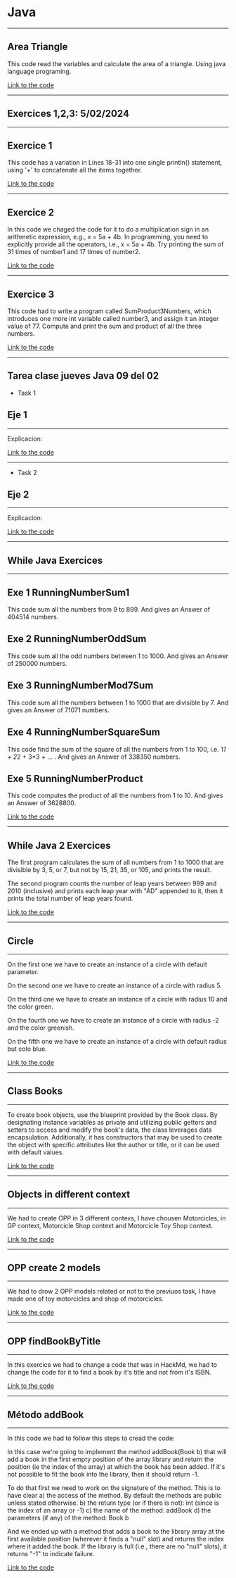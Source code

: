 # Java
---

## Area Triangle

This code read the variables and calculate the area of a triangle. Using java language programing.

[Link to the code](https://github.com/LizardMestre689/J25-Programming/tree/main/java/Triangle?classId=f76ec08a-f0fa-4d99-b5c0-0c3fb8f92d29&assignmentId=4b1f75a4-58b0-461f-aee5-2b2143d2ac10&submissionId=2c9e17d6-be05-8197-ce47-5fdef4c01a12)

---

## Exercices 1,2,3: 5/02/2024

---
Exercice 1
---

This code has a variation in Lines 18-31 into one single println() statement, using '+' to concatenate all the items together.

[Link to the code](https://github.com/LizardMestre689/J25-Programming/blob/main/java/Basic%20Arthmetic%20Problems/Exe%201.%20java)  

---
Exercice 2
---

In this code we chaged the code for it to do a multiplication sign in an arithmetic expression, e.g., x = 5a + 4b. In programming, you need to explicitly provide all the operators, i.e., x = 5a + 4b. Try printing the sum of 31 times of number1 and 17 times of number2.

[Link to the code](https://github.com/LizardMestre689/J25-Programming/blob/main/java/Basic%20Arthmetic%20Problems/Exe%202.java)

---
Exercice 3
---

This code had to write a program called SumProduct3Numbers, which introduces one more int variable called number3, and assign it an integer value of 77. Compute and print the sum and product of all the three numbers.

[Link to the code](https://github.com/LizardMestre689/J25-Programming/blob/main/java/Basic%20Arthmetic%20Problems/Exe%203.java)

---
## Tarea clase jueves Java 09 del 02

- Task 1

## Eje 1

---
Explicacion:

[Link to the code](https://github.com/LizardMestre689/J25-Programming/blob/main/java/Tarea%20clase%20jueves%20Java%2009%20del%2002/Eje%201/Ejercicio%201.java)

---

- Task 2

## Eje 2

---
Explicacion:

[Link to the code](https://github.com/LizardMestre689/J25-Programming/blob/main/java/Tarea%20clase%20jueves%20Java%2009%20del%2002/Eje%202/Ejercicio%202.java)

---

## While Java Exercices
---

Exe 1 RunningNumberSum1
---
This code sum all the numbers from 9 to 899. And gives an Answer of 404514 numbers.



Exe 2 RunningNumberOddSum
---
This code sum all the odd numbers between 1 to 1000. And gives an Answer of 250000 numbers.



Exe 3 RunningNumberMod7Sum
---
This code sum all the numbers between 1 to 1000 that are divisible by 7. And gives an Answer of 71071 numbers.



Exe 4 RunningNumberSquareSum
---
This code find the sum of the square of all the numbers from 1 to 100, i.e. 1*1 + 2*2 + 3*3 + ... . And gives an Answer of 338350 numbers.



Exe 5 RunningNumberProduct
---
This code computes the product of all the numbers from 1 to 10. And gives an Answer of 3628800.

[Link to the code](https://github.com/LizardMestre689/J25-Programming/tree/main/java/While%20java)

---

## While Java 2 Exercices

The first program calculates the sum of all numbers from 1 to 1000 that are divisible by 3, 5, or 7, but not by 15, 21, 35, or 105, and prints the result.

The second program counts the number of leap years between 999 and 2010 (inclusive) and prints each leap year with "AD" appended to it, then it prints the total number of leap years found.

[Link to the code](https://github.com/LizardMestre689/J25-Programming/blob/main/java/While%20Java%202/code)

--- 

## Circle
---
On the first one we have to create an instance of a circle with default parameter.

On the second one we have to create an instance of a circle with radius 5.

On the third one we have to create an instance of a circle with radius 10 and the color green.

On the fourth one we have to create an instance of a circle with radius -2 and the color greenish.

On the fifth one we have to create an instance of a circle with default radius but colo blue.

[Link to the code](https://github.com/LizardMestre689/J25-Programming/blob/main/java/Circles/Circles.java)

---

## Class Books

---

To create book objects, use the blueprint provided by the Book class. By designating instance variables as private and utilizing public getters and setters to access and modify the book's data, the class leverages data encapsulation. Additionally, it has constructors that may be used to create the object with specific attributes like the author or title, or it can be used with default values.

[Link to the code](https://github.com/LizardMestre689/J25-Programming/blob/main/java/Class%20Books/Exercice%20Books.java)

---

## Objects in different context
---
We had to create OPP in 3 different contexs, I have chousen Motorcicles, in GP context, Motorcicle Shop context and Motorcicle Toy Shop context.

[Link to the code](https://github.com/LizardMestre689/J25-Programming/blob/main/java/Objetos%20en%20diferentes%20contextos/Objetos_en_diferentes_contextos.java)

---

## OPP create 2 models
---

We had to drow 2 OPP models related or not to the previuos task, I have made one of toy motorcicles and shop of motorcicles.

[Link to the code](https://github.com/LizardMestre689/J25-Programming/blob/main/java/OOP%20crear%202%20modelos/OOP%20crear%202%20modelos.md)

---

## OPP findBookByTitle
---

In this exercice we had to change a code that was in HackMd, we had to change the code for it to find a book by it's title and not from it's ISBN.

[Link to the code](https://github.com/LizardMestre689/J25-Programming/blob/main/java/OPP%20findBookByTitle/findBookByTitle.java)

---

## Método addBook

---

In this code we had to follow this steps to cread the code:

In this case we're going to implement the method addBook(Book b) that will add a book in the first empty position of the array library and return the position (ie the index of the array) at which the book has been added. If it's not possible to fit the book into the library, then it should return -1.

To do that first we need to work on the signature of the method. This is to have clear
a) the access of the method. By default the methods are public unless stated otherwise.
b) the return type (or if there is not): int (since is the index of an array or -1)
c) the name of the method: addBook
d) the parameters (if any) of the method: Book b

And we ended up with a method that adds a book to the library array at the first available position (wherever it finds a "null" slot) and returns the index where it added the book. If the library is full (i.e., there are no "null" slots), it returns "-1" to indicate failure.

[Link to the code](https://github.com/LizardMestre689/J25-Programming/blob/main/java/M%C3%A9todo%20addBook/addBook.java)
